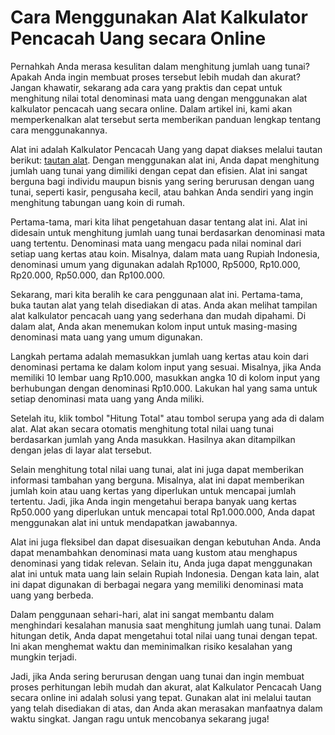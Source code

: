 Cara Menggunakan Alat Kalkulator Pencacah Uang secara Online
============================================================

Pernahkah Anda merasa kesulitan dalam menghitung jumlah uang tunai? Apakah Anda ingin membuat proses tersebut lebih mudah dan akurat? Jangan khawatir, sekarang ada cara yang praktis dan cepat untuk menghitung nilai total denominasi mata uang dengan menggunakan alat kalkulator pencacah uang secara online. Dalam artikel ini, kami akan memperkenalkan alat tersebut serta memberikan panduan lengkap tentang cara menggunakannya.

Alat ini adalah Kalkulator Pencacah Uang yang dapat diakses melalui tautan berikut: [tautan alat](https://www.onlinecalculatorsfree.com/id/financial/money-counter-calculator.html). Dengan menggunakan alat ini, Anda dapat menghitung jumlah uang tunai yang dimiliki dengan cepat dan efisien. Alat ini sangat berguna bagi individu maupun bisnis yang sering berurusan dengan uang tunai, seperti kasir, pengusaha kecil, atau bahkan Anda sendiri yang ingin menghitung tabungan uang koin di rumah.

Pertama-tama, mari kita lihat pengetahuan dasar tentang alat ini. Alat ini didesain untuk menghitung jumlah uang tunai berdasarkan denominasi mata uang tertentu. Denominasi mata uang mengacu pada nilai nominal dari setiap uang kertas atau koin. Misalnya, dalam mata uang Rupiah Indonesia, denominasi umum yang digunakan adalah Rp1000, Rp5000, Rp10.000, Rp20.000, Rp50.000, dan Rp100.000.

Sekarang, mari kita beralih ke cara penggunaan alat ini. Pertama-tama, buka tautan alat yang telah disediakan di atas. Anda akan melihat tampilan alat kalkulator pencacah uang yang sederhana dan mudah dipahami. Di dalam alat, Anda akan menemukan kolom input untuk masing-masing denominasi mata uang yang umum digunakan.

Langkah pertama adalah memasukkan jumlah uang kertas atau koin dari denominasi pertama ke dalam kolom input yang sesuai. Misalnya, jika Anda memiliki 10 lembar uang Rp10.000, masukkan angka 10 di kolom input yang berhubungan dengan denominasi Rp10.000. Lakukan hal yang sama untuk setiap denominasi mata uang yang Anda miliki.

Setelah itu, klik tombol "Hitung Total" atau tombol serupa yang ada di dalam alat. Alat akan secara otomatis menghitung total nilai uang tunai berdasarkan jumlah yang Anda masukkan. Hasilnya akan ditampilkan dengan jelas di layar alat tersebut.

Selain menghitung total nilai uang tunai, alat ini juga dapat memberikan informasi tambahan yang berguna. Misalnya, alat ini dapat memberikan jumlah koin atau uang kertas yang diperlukan untuk mencapai jumlah tertentu. Jadi, jika Anda ingin mengetahui berapa banyak uang kertas Rp50.000 yang diperlukan untuk mencapai total Rp1.000.000, Anda dapat menggunakan alat ini untuk mendapatkan jawabannya.

Alat ini juga fleksibel dan dapat disesuaikan dengan kebutuhan Anda. Anda dapat menambahkan denominasi mata uang kustom atau menghapus denominasi yang tidak relevan. Selain itu, Anda juga dapat menggunakan alat ini untuk mata uang lain selain Rupiah Indonesia. Dengan kata lain, alat ini dapat digunakan di berbagai negara yang memiliki denominasi mata uang yang berbeda.

Dalam penggunaan sehari-hari, alat ini sangat membantu dalam menghindari kesalahan manusia saat menghitung jumlah uang tunai. Dalam hitungan detik, Anda dapat mengetahui total nilai uang tunai dengan tepat. Ini akan menghemat waktu dan meminimalkan risiko kesalahan yang mungkin terjadi.

Jadi, jika Anda sering berurusan dengan uang tunai dan ingin membuat proses perhitungan lebih mudah dan akurat, alat Kalkulator Pencacah Uang secara online ini adalah solusi yang tepat. Gunakan alat ini melalui tautan yang telah disediakan di atas, dan Anda akan merasakan manfaatnya dalam waktu singkat. Jangan ragu untuk mencobanya sekarang juga!